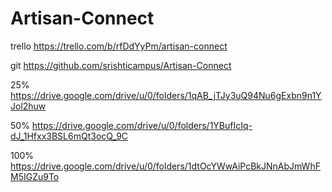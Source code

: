 # Artisan-Connect

trello
https://trello.com/b/rfDdYyPm/artisan-connect

git 
https://github.com/srishticampus/Artisan-Connect

25%
https://drive.google.com/drive/u/0/folders/1qAB_jTJy3uQ94Nu6gExbn9n1YJol2huw

50%
https://drive.google.com/drive/u/0/folders/1YBufIcIq-dJ_1Hfxx3BSL6mQt3ocQ_9C

100%
https://drive.google.com/drive/u/0/folders/1dtOcYWwAiPcBkJNnAbJmWhFM5IGZu9To